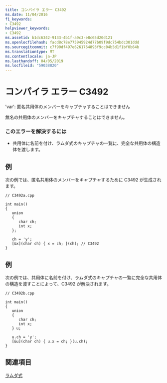 ```yaml
---
title: コンパイラ エラー C3492
ms.date: 11/04/2016
f1_keywords:
- C3492
helpviewer_keywords:
- C3492
ms.assetid: b1dc6342-9133-4b1f-a9c3-e8c65d20d121
ms.openlocfilehash: facd8c78e775945924d77b09f9dc754bdc301ddd
ms.sourcegitcommit: c7f90df497e6261764893f9cc04b5d1f1bf0b64b
ms.translationtype: MT
ms.contentlocale: ja-JP
ms.lasthandoff: 04/05/2019
ms.locfileid: "59038820"
---
```

# <a name="compiler-error-c3492"></a>コンパイラ エラー C3492

'var': 匿名共用体のメンバーをキャプチャすることはできません

無名の共用体のメンバーをキャプチャすることはできません。

### <a name="to-correct-this-error"></a>このエラーを解決するには

- 共用体に名前を付け、ラムダ式のキャプチャの一覧に、完全な共用体の構造体を渡します。

## <a name="example"></a>例

次の例では、匿名共用体のメンバーをキャプチャするために C3492 が生成されます。

```
// C3492a.cpp

int main()
{
   union
   {
      char ch;
      int x;
   };

   ch = 'y';
   [&x](char ch) { x = ch; }(ch); // C3492
}
```

## <a name="example"></a>例

次の例では、共用体に名前を付け、ラムダ式のキャプチャの一覧に完全な共用体の構造を渡すことによって、C3492 が解決されます。

```
// C3492b.cpp

int main()
{
   union
   {
      char ch;
      int x;
   } u;

   u.ch = 'y';
   [&u](char ch) { u.x = ch; }(u.ch);
}
```

## <a name="see-also"></a>関連項目

[ラムダ式](../../cpp/lambda-expressions-in-cpp.md)